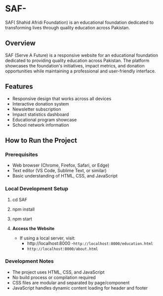 # SAF-
SAF( Shahid Afridi Foundation)  is an educational foundation dedicated to transforming lives through quality education across Pakistan.


## Overview
SAF (Serve A Future) is a responsive website for an educational foundation dedicated to providing quality education across Pakistan. The platform showcases the foundation's initiatives, impact metrics, and donation opportunities while maintaining a professional and user-friendly interface.

## Features
- Responsive design that works across all devices
- Interactive donation system
- Newsletter subscription
- Impact statistics dashboard
- Educational program showcase
- School network information

## How to Run the Project

### Prerequisites
- Web browser (Chrome, Firefox, Safari, or Edge)
- Text editor (VS Code, Sublime Text, or similar)
- Basic understanding of HTML, CSS, and JavaScript

### Local Development Setup
1. cd SAF
2. npm install
3. npm start


4. **Access the Website**
   - If using a local server, visit:
     - http://localhost:8000
     -`http://localhost:8000/education.html`
     - `http://localhost:8000/about.html`

### Development Notes
- The project uses  HTML, CSS, and JavaScript
- No build process or compilation required
- CSS files are modular and separated by page/component
- JavaScript handles dynamic content loading for header and footer



